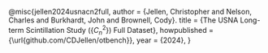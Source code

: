 @misc{jellen2024usnacn2full,
    author = {Jellen, Christopher and Nelson, Charles and Burkhardt, John and Brownell, Cody}.
    title = {The USNA Long-term Scintillation Study ({$C_n^2$}) Full Dataset},
    howpublished = {\url{github.com/CDJellen/otbench}},
    year = {2024},
}
